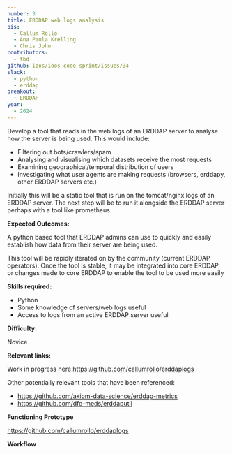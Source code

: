 ```yaml
---
number: 3
title: ERDDAP web logs analysis
pis:
  - Callum Rollo
  - Ana Paula Krelling 
  - Chris John
contributors:
  - tbd
github: ioos/ioos-code-sprint/issues/34
slack:
  - python
  - erddap
breakout:
  - ERDDAP
year: 
  - 2024
---
```


Develop a tool that reads in the web logs of an ERDDAP server to analyse how the server is being used. This would include:

- Filtering out bots/crawlers/spam
- Analysing and visualising which datasets receive the most requests
- Examining geographical/temporal distribution of users
- Investigating what user agents are making requests (browsers, erddapy, other ERDDAP servers etc.)

Initially this will be a static tool that is run on the tomcat/nginx logs of an ERDDAP server. The next step will be to run it alongside the ERDDAP server perhaps with a tool like prometheus

**Expected Outcomes:**

A python based tool that ERDDAP admins can use to quickly and easily establish how data from their server are being used.

This tool will be rapidly iterated on by the community (current ERDDAP operators). Once the tool is stable, it may be integrated into core ERDDAP, or changes made to core ERDDAP to enable the tool to be used more easily

**Skills required:**

- Python
- Some knowledge of servers/web logs useful
- Access to logs from an active ERDDAP server useful


**Difficulty:**

Novice

**Relevant links:**

Work in progress here https://github.com/callumrollo/erddaplogs

Other potentially relevant tools that have been referenced:
- https://github.com/axiom-data-science/erddap-metrics
- https://github.com/dfo-meds/erddaputil

**Functioning Prototype**

https://github.com/callumrollo/erddaplogs

**Workflow**
